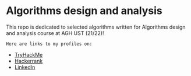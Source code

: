 # Algorithms design and analysis
This repo is dedicated to selected algorithms written for Algorithms design and analysis course at AGH UST (21/22)!

`Here are links to my profiles on:`

- [TryHackMe](https://tryhackme.com/p/Adrianna)
- [Hackerrank](https://www.hackerrank.com/akralka)
- [LinkedIn](https://www.linkedin.com/in/adrianna-kralka-345728235/)
